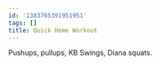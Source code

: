 ```yaml
---
id: '1383765391951951'
tags: []
title: Quick Home Workout
---
```


Pushups, pullups, KB Swings, Diana squats.

